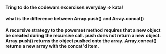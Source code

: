 #### Tring to do the codewars excercises everyday => kata!

#### what is the difference between Array.push() and Array.concat()

#### A recursive strategy to the powerset method requires that a new object be created during the recursive call. push does not return a new object.  Array.push() returns the object pushed onto the array.  Array.concat() returns a new array with the concat'd item.

